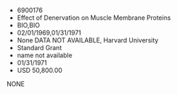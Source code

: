 * 6900176
* Effect of Denervation on Muscle Membrane Proteins
* BIO,BIO
* 02/01/1969,01/31/1971
* None   DATA NOT AVAILABLE, Harvard University
* Standard Grant
*   name not available
* 01/31/1971
* USD 50,800.00

NONE